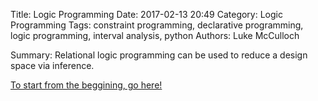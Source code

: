 Title: Logic Programming
Date: 2017-02-13 20:49
Category: Logic Programming
Tags: constraint programming, declarative programming, logic programming, interval analysis, python
Authors: Luke McCulloch

Summary: Relational logic programming can be used to reduce a design space via inference.



[To start from the beggining, go here!]({filename}/introduction.md)
